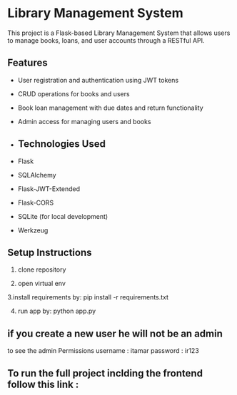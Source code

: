 # Library Management System

This project is a Flask-based Library Management System  that allows users to manage books, loans, and user accounts through a RESTful API.


## Features

- User registration and authentication using JWT tokens
- CRUD operations for books and users
- Book loan management with due dates and return functionality
- Admin access for managing users and books

- ## Technologies Used

- Flask
- SQLAlchemy
- Flask-JWT-Extended
- Flask-CORS
- SQLite (for local development)
- Werkzeug

## Setup Instructions

1. clone repository 

2. open virtual env

3.install requirements by:
pip install -r requirements.txt

4. run app by:
 python app.py


## if you create a new user he will not be an admin 
to see the admin Permissions 
username : itamar 
password : ir123

## To run the full project inclding the frontend follow this link : 
